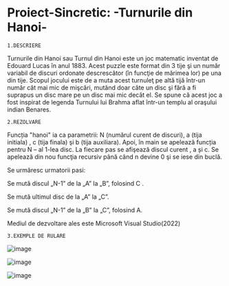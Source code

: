 # Proiect-Sincretic:  -Turnurile din Hanoi-
                
    1.DESCRIERE
  Turnurile din Hanoi sau Turnul din Hanoi este un joc matematic inventat de Edouard Lucas în anul 1883. Acest puzzle este format din 3 tije şi
  un număr variabil de discuri ordonate descrescător (în funcţie de mărimea lor) pe una din tije. Scopul jocului este de a muta acest turnuleţ pe altă tijă
  într-un număr cât mai mic de mişcări, mutând doar câte un disc şi fără a fi suprapus un disc mare pe un disc mai mic decât el. Se spune că acest joc 
  a fost inspirat de legenda Turnului lui Brahma aflat într-un templu al oraşului indian Benares.
  
  
    2.REZOLVARE
Funcția "hanoi" ia ca parametrii: N (numărul curent de discuri), a (tija initiala) , c (tija finala) şi b (tija auxiliara). Apoi, în main se apelează funcția pentru N – al 1-lea disc. La fiecare pas se afişează discul curent , a și c. Se apelează din nou funcţia recursiv până când n devine 0 şi se iese din buclă.

Se urmăresc urmatorii pasi:


Se mută discul „N-1” de la „A” la „B”, folosind C .

Se mută ultimul disc de la „A” la „C”.

Se mută discul „N-1” de la „B” la „C”, folosind A.

Mediul de dezvoltare ales este Microsoft Visual Studio(2022)

    3.EXEMPLE DE RULARE
   ![image](https://user-images.githubusercontent.com/93073180/207096654-d5531140-9937-4874-b186-17a7943bc32f.png)

![image](https://user-images.githubusercontent.com/93073180/207096496-1f541690-19ca-4844-a9bf-60ca990676c8.png)

![image](https://user-images.githubusercontent.com/93073180/207096796-e65fecfc-af65-4312-b609-a77803d621f5.png)
